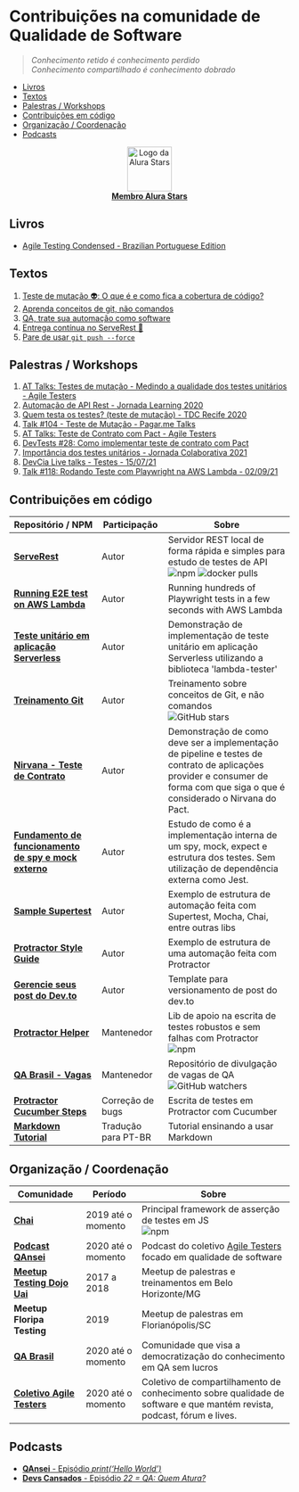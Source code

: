 # Contribuições na comunidade de Qualidade de Software

> _Conhecimento retido é conhecimento perdido_<BR>
> _Conhecimento compartilhado é conhecimento dobrado_

- [Livros](#livros)
- [Textos](#textos)
- [Palestras / Workshops](#palestras--workshops)
- [Contribuições em código](#contribuições-em-código)
- [Organização / Coordenação](#organização--coordenação)
- [Podcasts](#podcasts)
  
<p align="center">
<a href="https://www.alura.com.br/stars">
 <img alt="Logo da Alura Stars" src="https://user-images.githubusercontent.com/29241659/130713060-544342dd-a33c-4ef8-800e-9d82cc3a1551.png" height="80">
 <br>
 <b>Membro Alura Stars</b>
 </a>
</p>

## Livros

- [Agile Testing Condensed - Brazilian Portuguese Edition](https://leanpub.com/agiletesting-condensed-brazilian-portuguese-edition/)

## Textos

1. [Teste de mutação 👽: O que é e como fica a cobertura de código?](https://github.com/PauloGoncalvesBH/teste-de-mutacao)
1. [Aprenda conceitos de git, não comandos](https://github.com/PauloGoncalvesBH/treinamento-git)
1. [QA, trate sua automação como software](https://github.com/PauloGoncalvesBH/QA-trate-sua-automacao-como-software)
1. [Entrega contínua no ServeRest 🚀](https://github.com/PauloGoncalvesBH/entrega-continua-no-serverest)
1. [Pare de usar `git push --force`](https://github.com/PauloGoncalvesBH/Pare-de-usar-git-push--force)

## Palestras / Workshops

1. [AT Talks: Testes de mutação - Medindo a qualidade dos testes unitários - Agile Testers](https://github.com/PauloGoncalvesBH/at-talks-testes-de-mutacao)
1. [Automação de API Rest - Jornada Learning 2020](https://github.com/PauloGoncalvesBH/automacao-api-rest-jornada-learning)
1. [Quem testa os testes? (teste de mutação) - TDC Recife 2020](./Quem%20testa%20os%20testes%20-%20TDC%20Recife%202020.pdf)
1. [Talk #104 - Teste de Mutação - Pagar.me Talks](https://www.youtube.com/watch?v=1RNRl3tEtKk)
1. [AT Talks: Teste de Contrato com Pact - Agile Testers](https://www.youtube.com/watch?v=1c2JmM9dafA)
1. [DevTests #28: Como implementar teste de contrato com Pact](https://www.youtube.com/watch?v=e1-FK4aJgV4)
1. [Importância dos testes unitários - Jornada Colaborativa 2021](https://summitonline3.jornadacolaborativa.com.br/)
1. [DevCia Live talks - Testes - 15/07/21](https://www.youtube.com/watch?v=jSkO9jamhJA)
1. [Talk #118: Rodando Teste com Playwright na AWS Lambda - 02/09/21](https://www.youtube.com/watch?v=GivmPLQ_yrM)
  
## Contribuições em código

| Repositório / NPM | Participação | Sobre |
|--|--|--|
| **[ServeRest](https://github.com/PauloGoncalvesBH/ServeRest)** | Autor | Servidor REST local de forma rápida e simples para estudo de testes de API <br> ![npm](https://img.shields.io/npm/dt/serverest?style=flat-square) ![docker pulls](https://img.shields.io/docker/pulls/paulogoncalvesbh/serverest?style=flat-square) |
| **[Running E2E test on AWS Lambda](https://github.com/PauloGoncalvesBH/running-playwright-on-aws-lambda)** | Autor | Running hundreds of Playwright tests in a few seconds with AWS Lambda |
| **[Teste unitário em aplicação Serverless](https://github.com/PauloGoncalvesBH/lambda-unit-test)** | Autor | Demonstração de implementação de teste unitário em aplicação Serverless utilizando a biblioteca 'lambda-tester' |
| **[Treinamento Git](https://github.com/PauloGoncalvesBH/treinamento-git)** | Autor | Treinamento sobre conceitos de Git, e não comandos <br> ![GitHub stars](https://img.shields.io/github/stars/paulogoncalvesbh/treinamento-git?style=flat-square) |
| **[Nirvana - Teste de Contrato](https://github.com/PauloGoncalvesBH/nirvana-teste-de-contrato)** | Autor | Demonstração de como deve ser a implementação de pipeline e testes de contrato de aplicações provider e consumer de forma com que siga o que é considerado o Nirvana do Pact. |
| **[Fundamento de funcionamento de spy e mock externo](https://github.com/PauloGoncalvesBH/my-framework-test)** | Autor | Estudo de como é a implementação interna de um spy, mock, expect e estrutura dos testes. Sem utilização de dependência externa como Jest. |
| **[Sample Supertest](https://github.com/PauloGoncalvesBH/sample-supertest/)** | Autor | Exemplo de estrutura de automação feita com Supertest, Mocha, Chai, entre outras libs |
| **[Protractor Style Guide](https://github.com/PauloGoncalvesBH/protractor-style-guide)** | Autor | Exemplo de estrutura de uma automação feita com Protractor |
| **[Gerencie seus post do Dev.to](https://github.com/PauloGoncalvesBH/gerencie-seus-posts-do-dev.to)** | Autor | Template para versionamento de post do dev.to |
| **[Protractor Helper](https://www.npmjs.com/package/protractor-helper)** | Mantenedor | Lib de apoio na escrita de testes robustos e sem falhas com Protractor <br> ![npm](https://img.shields.io/npm/dm/protractor-helper?style=flat-square) |
| **[QA Brasil - Vagas](https://github.com/qa-brasil/vagas)** | Mantenedor | Repositório de divulgação de vagas de QA <br> ![GitHub watchers](https://img.shields.io/github/watchers/qa-brasil/vagas?style=flat-square) |
| **[Protractor Cucumber Steps](https://github.com/Marketionist/protractor-cucumber-steps/)** | Correção de bugs | Escrita de testes em Protractor com Cucumber |
| **[Markdown Tutorial](https://agea.github.io/tutorial.md/)** | Tradução para PT-BR | Tutorial ensinando a usar Markdown |

## Organização / Coordenação

| Comunidade | Período | Sobre |
|--|--|--|
| **[Chai](https://github.com/chaijs/chai)** | 2019 até o momento | Principal framework de asserção de testes em JS <br> ![npm](https://img.shields.io/npm/dm/chai?style=flat-square) |
| **[Podcast QAnsei](https://anchor.fm/qansei)** | 2020 até o momento | Podcast do coletivo [Agile Testers](https://agiletesters.com.br/) focado em qualidade de software |
| **[Meetup Testing Dojo Uai](https://www.meetup.com/pt-BR/Testing-Dojo-Uai/)** | 2017 a 2018 | Meetup de palestras e treinamentos em Belo Horizonte/MG |
| **Meetup Floripa Testing** | 2019 | Meetup de palestras em Florianópolis/SC |
| **[QA Brasil](https://github.com/qa-brasil)** | 2020 até o momento | Comunidade que visa a democratização do conhecimento em QA sem lucros |
| **[Coletivo Agile Testers](https://agiletesters.com.br/)** | 2020 até o momento | Coletivo de compartilhamento de conhecimento sobre qualidade de software e que mantém revista, podcast, fórum e lives.

## Podcasts

- [**QAnsei** - Episódio _print(‘Hello World’)_](https://anchor.fm/qansei/episodes/printHello-World-ed4jui/a-a20jvmg)
- [**Devs Cansados** - Episódio _22 = QA: Quem Atura?_](https://anchor.fm/devs-cansados/episodes/22--QA-Quem-Atura-eikcdt)
